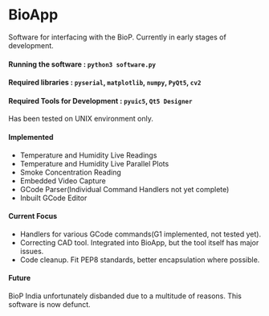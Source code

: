 # BioApp

Software for interfacing with the BioP. Currently in early stages of development.


#### Running the software : `python3 software.py`

#### Required libraries : `pyserial`, `matplotlib`, `numpy`, `PyQt5`, `cv2`

#### Required Tools for Development : `pyuic5`, `Qt5 Designer`

Has been tested on UNIX environment only.

#### Implemented  
 - Temperature and Humidity Live Readings
 - Temperature and Humidity Live Parallel Plots
 - Smoke Concentration Reading
 - Embedded Video Capture
 - GCode Parser(Individual Command Handlers not yet complete)
 - Inbuilt GCode Editor

#### Current Focus   
 - Handlers for various GCode commands(G1 implemented, not tested yet).
 - Correcting CAD tool. Integrated into BioApp, but the tool itself has major issues.
 - Code cleanup. Fit PEP8 standards, better encapsulation where possible.

#### Future

BioP India unfortunately disbanded due to a multitude of reasons. This software is now defunct.
